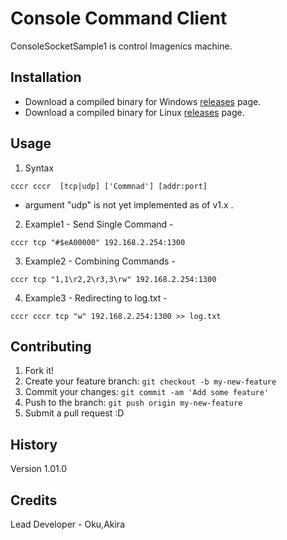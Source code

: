 ﻿# Console Command Client
 
ConsoleSocketSample1 is control Imagenics machine.
 
## Installation

- Download a compiled binary for Windows [releases](https://github.com/akiraoku/cccr/releases/download/v1/cccr.exe) page.
- Download a compiled binary for Linux [releases](https://github.com/akiraoku/cccr/releases/download/v1/cccr) page.

## Usage

1. Syntax

```
cccr cccr  [tcp|udp] ['Commnad'] [addr:port]
```

* argument "udp" is not yet implemented as of v1.x .

2. Example1 - Send Single Command -

```
cccr tcp "#$eA00000" 192.168.2.254:1300
```

3. Example2 - Combining Commands -

```
cccr tcp "1,1\r2,2\r3,3\rw" 192.168.2.254:1300
```

4. Example3 - Redirecting to log.txt -

```
cccr cccr tcp "w" 192.168.2.254:1300 >> log.txt
```


## Contributing
 
1. Fork it!
2. Create your feature branch: `git checkout -b my-new-feature`
3. Commit your changes: `git commit -am 'Add some feature'`
4. Push to the branch: `git push origin my-new-feature`
5. Submit a pull request :D

## History
 
Version 1.01.0
 
## Credits
 
Lead Developer - Oku,Akira
